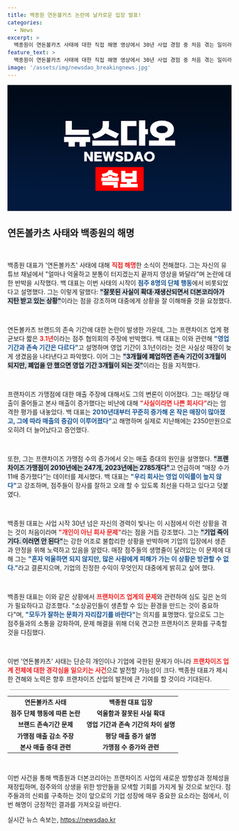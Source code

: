 ```yaml
---
title: 백종원 연돈볼카츠 논란에 날카로운 입장 발표!
categories:
  - News
excerpt: >
  백종원이 연돈볼카츠 사태에 대한 직접 해명 영상에서 30년 사업 경험 중 처음 겪는 일이라며 억울함을 털어놓았다. 그는 허위 주장에 반박하며 기업 죽이기라 경고, 점주들과의 상생을 희망했다. 클릭해서 그의 이야기를 들어보세요!
feature_text: >
  백종원이 연돈볼카츠 사태에 대한 직접 해명 영상에서 30년 사업 경험 중 처음 겪는 일이라며 억울함을 털어놓았다. 그는 허위 주장에 반박하며 기업 죽이기라 경고, 점주들과의 상생을 희망했다. 클릭해서 그의 이야기를 들어보세요!
image: '/assets/img/newsdao_breakingnews.jpg'
---
```


<p><img src="/assets/img/newsdao_breakingnews.jpg" alt="pcversion 속보" /></p>

<h2 data-ke-size="size26">연돈볼카츠 사태와 백종원의 해명</h2>

<p data-ke-size="size16">&nbsp;</p>

<p>백종원 대표가 '연돈볼카츠' 사태에 대해 <b><span style="color: #ee2323;">직접 해명</span></b>한 소식이 전해졌다. 그는 자신의 유튜브 채널에서 "얼마나 억울하고 분통이 터지겠는지 끝까지 영상을 봐달라"며 논란에 대한 반박을 시작했다. 백 대표는 이번 사태의 시작이 <b><span style="color: #1a5490;">점주 8명의 단체 행동</span></b>에서 비롯되었다고 설명했다. 그는 이렇게 말했다: <b><span style="background-color: #21538527;">"잘못된 사실이 확대·재생산되면서 더본코리아가 지탄 받고 있는 상황"</span></b>이라는 점을 강조하며 대중에게 상황을 잘 이해해줄 것을 요청했다.</p>

<p data-ke-size="size16">&nbsp;</p>

<p>연돈볼카츠 브랜드의 존속 기간에 대한 논란이 발생한 가운데, 그는 프랜차이즈 업계 평균보다 짧은 <b><span style="color: #ee2323;">3.1년</span></b>이라는 점주 협의회의 주장에 반박했다. 백 대표는 이와 관련해 <b><span style="color: #1a5490;">"영업 기간과 존속 기간은 다르다"</span></b>고 설명하며 영업 기간이 3.1년이라는 것은 사실상 매장이 늦게 생겼음을 나타낸다고 파악했다. 이어 그는 <b><span style="background-color: #21538527;">"3개월에 폐업하면 존속 기간이 3개월이 되지만, 폐업을 안 했으면 영업 기간 3개월이 되는 것"</span></b>이라는 점을 지적했다. </p>

<p data-ke-size="size16">&nbsp;</p>

<p>프랜차이즈 가맹점에 대한 매출 주장에 대해서도 그의 변론이 이어졌다. 그는 매장당 매출이 줄어들고 본사 매출이 증가했다는 비난에 대해 <b><span style="color: #ee2323;">"사실이라면 나쁜 회사다"</span></b>라는 엄격한 평가를 내놓았다. 백 대표는 <b><span style="color: #1a5490;">2010년대부터 꾸준히 증가해 온 작은 매장이 많아졌고, 그에 따라 매출의 증감이 이루어졌다"</span></b>고 해명하며 실제로 지난해에는 2350만원으로 오히려 더 늘어났다고 증언했다.</p>

<p data-ke-size="size16">&nbsp;</p>

<p>또한, 그는 프랜차이즈 가맹점 수의 증가에서 오는 매출 증대의 원인을 설명했다. <b><span style="background-color: #21538527;">"프랜차이즈 가맹점이 2010년에는 247개, 2023년에는 2785개다"</span></b>고 언급하며 “매장 수가 11배 증가했다”는 데이터를 제시했다. 백 대표는 <b><span style="color: #1a5490;">"우리 회사는 영업 이익률이 높지 않다"</span></b>고 강조하며, 점주들이 장사를 잘하고 오래 할 수 있도록 최선을 다하고 있다고 덧붙였다.</p>

<p data-ke-size="size16">&nbsp;</p>

<p>백종원 대표는 사업 시작 30년 넘은 자신의 경력이 빛나는 이 시점에서 이런 상황을 겪는 것이 처음이라며 <b><span style="color: #ee2323;">"개인이 아닌 회사 문제"</span></b>라는 점을 거듭 강조했다. 그는 <b><span style="background-color: #21538527;">"기업 죽이기다. 이러면 안 된다"</span></b>는 강한 어조로 불합리한 상황을 반박하며 기업의 입장에서 생존과 안정을 위해 노력하고 있음을 알렸다. 매장 점주들의 생명줄이 달려있는 이 문제에 대해 그는 <b><span style="color: #1a5490;">"혼자 억울하면 되지 않지만, 많은 사람에게 피해가 가는 이 상황은 방관할 수 없다."</span></b>라고 결론지으며, 기업의 진정한 수익이 무엇인지 대중에게 밝히고 싶어 했다. </p>

<p data-ke-size="size16">&nbsp;</p>

<p>백종원 대표는 이와 같은 상황에서 <b><span style="color: #ee2323;">프랜차이즈 업계의 문제</span></b>와 관련하여 심도 깊은 논의가 필요하다고 강조했다. "소상공인들이 생존할 수 있는 환경을 만드는 것이 중요하다"며, <b><span style="color: #1a5490;">"모두가 잘하는 문화가 자리잡기를 바란다"</span></b>는 의지를 표명했다. 앞으로도 그는 점주들과의 소통을 강화하여, 문제 해결을 위해 더욱 견고한 프랜차이즈 문화를 구축할 것을 다짐했다. </p>

<p data-ke-size="size16">&nbsp;</p>

<p>이번 '연돈볼카츠' 사태는 단순히 개인이나 기업에 국한된 문제가 아니라 <b><span style="color: #ee2323;">프랜차이즈 업계 전체에 대한 경각심을 일으키는 사건</span></b>으로 발전할 가능성이 크다. 백종원 대표가 제시한 견해와 노력은 향후 프랜차이즈 산업의 발전에 큰 기여를 할 것이라 기대된다. </p>

<hr style="height: 1px; border: 0; margin: 5px; background-color: #aaa;" />

<table style="border-collapse: collapse; width: 100%;">
  <tr>
    <td style="text-align: center; height: 17px;"><b>연돈볼카츠 사태</b></td>
    <td style="text-align: center; height: 17px;"><b>백종원 대표 입장</b></td>
  </tr>
  <tr>
    <td style="text-align: center; height: 17px;"><b>점주 단체 행동에 따른 논란</b></td>
    <td style="text-align: center; height: 17px;"><b>억울함과 잘못된 사실 확대</b></td>
  </tr>
  <tr>
    <td style="text-align: center; height: 17px;"><b>브랜드 존속기간 문제</b></td>
    <td style="text-align: center; height: 17px;"><b>영업 기간과 존속 기간의 차이 설명</b></td>
  </tr>
  <tr>
    <td style="text-align: center; height: 17px;"><b>가맹점 매출 감소 주장</b></td>
    <td style="text-align: center; height: 17px;"><b>평당 매출 증가 설명</b></td>
  </tr>
  <tr>
    <td style="text-align: center; height: 17px;"><b>본사 매출 증대 관련</b></td>
    <td style="text-align: center; height: 17px;"><b>가맹점 수 증가와 관련</b></td>
  </tr>
</table> 

<p data-ke-size="size16">&nbsp;</p> 

<p>이번 사건을 통해 백종원과 더본코리아는 프랜차이즈 사업의 새로운 방향성과 정체성을 재정립하며, 점주와의 상생을 위한 방안들을 모색할 기회를 가지게 될 것으로 보인다. 점주들과의 신뢰를 구축하는 것이 앞으로의 기업 성장에 매우 중요한 요소라는 점에서, 이번 해명이 긍정적인 결과를 가져오길 바란다.</p>
실시간 뉴스 속보는, <a href="https://newsdao.kr" rel="dofollow">https://newsdao.kr</a>


